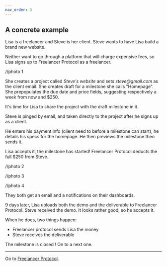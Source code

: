 ```yaml
---
nav_order: 3
---
```


## A concrete example

Lisa is a freelancer and Steve is her client. Steve wants to have Lisa build a brand new website.

Neither want to go through a platform that will charge expensive fees, so Lisa signs up to Freelancer Protocol as a freelancer.

//photo 1

She creates a project called _Steve's website_ and sets _steve@gmail.com_ as the client email.
She creates draft for a milestone she calls "Homepage". She prepopulates the due date and price fields, suggesting respectively a week from now and \$250.

It's time for Lisa to share the project with the draft milestone in it.

Steve is pinged by email, and taken directly to the project after he signs up as a client.

He enters his payment info (client need to before a milestone can start), he details his specs for the homepage.
He then previews the milestone then sends it.

Lisa accepts it, the milestone has started! Freelancer Protocol deducts the full \$250 from Steve.

<!-- //enable modification on :  -->

//photo 2

//photo 3

//photo 4

<!-- All the above may sound super long but it reality the whole should take Steve and Lisa about 5 minutes each. -->

They both get an email and a notifications on their dashboards.

9 days later, Lisa uploads both the demo and the deliverable to Freelancer Protocol.
Steve received the demo. It looks rather good, so he accepts it.

When he does, two things happen:

- Freelancer protocol sends Lisa the money
- Steve receives the deliverable

The milestone is closed ! On to a next one.

---

Go to [Freelancer Protocol](https://www.freelancerprotocol.com/).
